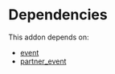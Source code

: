 # Dependencies

This addon depends on:

- [event](https://github.com/bringout/oca-ocb-core/tree/3269462e6a0442fbf5ae30a27b3c18135ac733b9/odoo-bringout-oca-ocb-event)
- [partner_event](https://github.com/bringout/oca-mrp)
